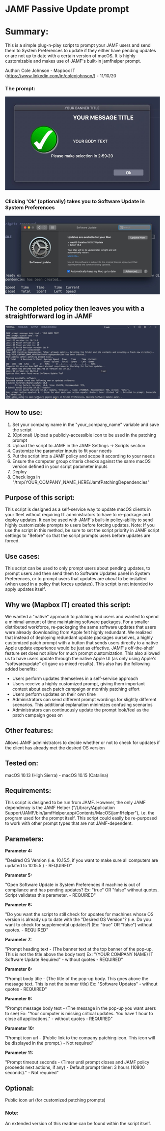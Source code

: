 # JAMF Passive Update prompt

# Summary:
This is a simple plug-n-play script to prompt your JAMF users and send them to System Preferences to update if they either have pending updates or are not up to date with a certain version of macOS. It is highly customizable and makes use of JAMF's built-in jamfhelper prompt.

Author:
Cole Johnson - Mapbox IT (https://www.linkedin.com/in/coleojohnson/) - 11/10/20

### The prompt:
![image](https://github.com/cole-seph/IT/blob/master/JAMF%20Passive%20Update%20Prompt/IMAGE%202020-11-11%2014:30:36.jpg?raw=true)
### Clicking 'Ok' (optionally) takes you to Software Update in System Preferences
![image](https://github.com/cole-seph/IT/blob/master/JAMF%20Passive%20Update%20Prompt/IMAGE%202020-11-11%2014:30:31.jpg?raw=true)
## The completed policy then leaves you with a straightforward log in JAMF
![image](https://github.com/cole-seph/IT/blob/master/JAMF%20Passive%20Update%20Prompt/IMAGE%202020-11-11%2014:30:40.jpg?raw=true)

## How to use:
1. Set your company name in the "your_company_name" variable and save the script
2. (Optional) Upload a publicly-accessible icon to be used in the patching prompt
3. Upload the script to JAMF in the JAMF Settings -> Scripts section
4. Customize the parameter inputs to fit your needs
5. Put the script into a JAMF policy and scope it according to your needs
6. Ensure the computer group criteria checks against the same macOS version defined in your script parameter inputs
7. Deploy
8. Check logs in "/tmp/YOUR_COMPANY_NAME_HERE/JamfPatchingDependencies"


## Purpose of this script:
This script is designed as a self-service way to update macOS clients in your fleet without requiring IT administrators to have to re-package and deploy updates.
It can be used with JAMF's built-in policy-ability to send highly customizable prompts to users before forcing updates.
Note: If you use the script in this method, be sure to set the script priority in JAMF script settings to "Before" so that the script prompts users before updates are forced.

## Use cases: 
This script can be used to only prompt users about pending updates, to prompt users and then send them to Software Updates panel in System Preferences, or to prompt users that updates are _about_ to be installed (when used in a policy that forces updates). This script is not intended to apply updates itself.

## Why we (Mapbox IT) created this script:
We wanted a "native" approach to patching end users and wanted to spend a minimal amount of time maintaining software packages.
For a smaller distributed workforce, re-packaging the same software updates that users were already downloading from Apple felt highly redundant.
We realized that instead of deploying redundant update packages ourselves, a highly customized patch prompt with a button that sends users directly to a native Apple update experience would be just as effective. JAMF's off-the-shelf feature set does not allow for much prompt customization.
This also allowed us to have users update through the native Apple UI (as only using Apple's "softwareupdate" cli gave us mixed results).
This also has the following added benefits:
 - Users perform updates themselves in a self-service approach
 - Users receive a highly customized prompt, giving them important context about each patch campaign or monthly patching effort
 - Users perform updates on their own time
 - Administrators can send different prompt wordings for slightly different scenarios. This additional explanation minimizes confusing scenarios
 - Administrators can continuously update the prompt look/feel as the patch campaign goes on

## Other features:
Allows JAMF administrators to decide whether or not to check for updates if the client has already met the desired OS version

## Tested on:
macOS 10.13 (High Sierra) - macOS 10.15 (Catalina)

## Requirements:
This script is designed to be run from JAMF. However, the only JAMF dependency is the JAMF Helper ("/Library/Application Support/JAMF/bin/jamfHelper.app/Contents/MacOS/jamfHelper"), i.e. the program used for the prompt itself. This script could easily be re-purposed to work with other prompt types that are not JAMF-dependent.

## Parameters:
**Parameter 4:**

"Desired OS Version (i.e. 10.15.5, if you want to make sure all computers are updated to 10.15.5 ) - REQUIRED"

**Parameter 5:**

"Open Software Update in System Preferences if machine is out of compliance and has pending updates? Ex: "true" OR "false" without quotes. Script validates this parameter. - REQUIRED" 

**Parameter 6:**

"Do you want the script to still check for updates for machines whose OS version is already up to date with the "Desired OS Version"? (i.e. Do you want to check for supplemental updates?) (Ex: "true" OR "false") without quotes. - REQUIRED"

**Parameter 7:**

"Prompt heading text -  (The banner text at the top banner of the pop-up. This is not the title above the body text) Ex: "(YOUR COMPANY NAME) IT Software Update Required" - without quotes - REQUIRED"

**Parameter 8:**

"Prompt body title - (The title of the pop-up body. This goes above the message text. This is not the banner title) Ex: "Software Updates" - without quotes - REQUIRED"

**Parameter 9:**

"Prompt message body text - (The message in the pop-up you want users to see) Ex: "Your computer is missing critical updates. You have 1 hour to close all applications." - without quotes - REQUIRED"

**Parameter 10:**

"Prompt icon url - (Public link to the company patching icon. This icon will be displayed in the prompt.) - Not required"

**Parameter 11:**

"Prompt timeout seconds - (Timer until prompt closes and JAMF policy proceeds next actions, if any) - Default prompt timer: 3 hours (10800 seconds)." - Not required"


## Optional:
Public icon url (for customized patching prompts)

### Note:
An extended version of this readme can be found within the script itself.


